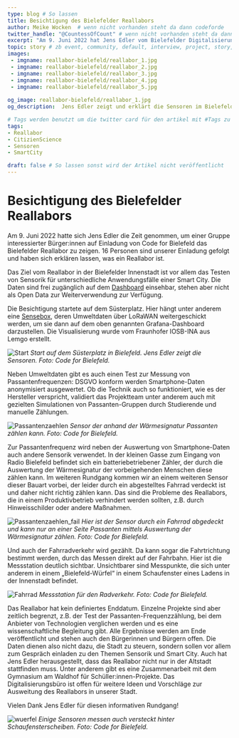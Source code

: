 ```yaml
---
type: blog # So lassen
title: Besichtigung des Bielefelder Reallabors
author: Meike Wocken  # wenn nicht vorhanden steht da dann codeforde
twitter_handle: "@CountessOfCount" # wenn nicht vorhanden steht da dann @codeforde
excerpt: "Am 9. Juni 2022 hat Jens Edler vom Bielefelder Digitalisierungsbüro einer Gruppe interessierter Bürger:innen auf Einladung von Code for Bielefeld das Bielefelder Reallabor gezeigt. Im Blogbeitrag ist der Spaziergang durch das Reallabor in der Innenstadt zusammengefasst."
topic: story # zb event, community, default, interview, project, story, toolbox
images:
 - imgname: reallabor-bielefeld/reallabor_1.jpg
 - imgname: reallabor-bielefeld/reallabor_2.jpg
 - imgname: reallabor-bielefeld/reallabor_3.jpg
 - imgname: reallabor-bielefeld/reallabor_4.jpg
 - imgname: reallabor-bielefeld/reallabor_5.jpg
 
og_image: reallabor-bielefeld/reallabor_1.jpg
og_description:  Jens Edler zeigt und erklärt die Sensoren im Bielefelder Reallabor. # Der alt Text zum Titelbildame: bild.jpg # Dieses Bild sollte im Verzeichnis static/blog existieren

# Tags werden benutzt um die twitter card für den artikel mit #Tags zu versorgen und um in Suchmaschinen gefunden zu werden
tags:
- Reallabor
- CitizienScience
- Sensoren
- SmartCity

draft: false # So lassen sonst wird der Artikel nicht veröffentlicht
---
```


# Besichtigung des Bielefelder Reallabors

Am 9. Juni 2022 hatte sich Jens Edler die Zeit genommen, um einer Gruppe interessierter Bürger:innen auf Einladung von Code for Bielefeld das Bielefelder Reallabor zu zeigen. 16 Personen sind unserer Einladung gefolgt und haben sich erklären lassen, was ein Reallabor ist.

Das Ziel vom Reallabor in der Bielefelder Innenstadt ist vor allem das Testen von Sensorik für unterschiedliche Anwendungsfälle einer Smart City. Die Daten sind frei zugänglich auf dem [Dashboard](https://dashboard.digitalsein.com/) einsehbar, stehen aber nicht als Open Data zur Weiterverwendung zur Verfügung. 

Die Besichtigung startete auf dem Süsterplatz. Hier hängt unter anderem eine [Sensebox](https://sensebox.de), deren Umweltdaten über LoRaWAN weitergeschickt werden, um sie dann auf dem oben genannten Grafana-Dashboard darzustellen. Die Visualisierung wurde vom Fraunhofer IOSB-INA aus Lemgo erstellt.

![Start](reallabor_1.jpg)
_Start auf dem Süsterplatz in Bielefeld. Jens Edler zeigt die Sensoren.  Foto: Code for Bielefeld._

Neben Umweltdaten gibt es auch einen Test zur Messung von Passantenfrequenzen: DSGVO konform werden Smartphone-Daten anonymisiert ausgewertet. Ob die Technik auch so funktioniert, wie es der Hersteller verspricht, validiert das Projektteam unter anderem auch mit gezielten Simulationen von Passanten-Gruppen durch Studierende und manuelle Zählungen. 

![Passantenzaehlen](reallabor_2.jpg)
_Sensor der anhand der Wärmesignatur Passanten zählen kann. Foto: Code for Bielefeld._

Zur Passantenfrequenz wird neben der Auswertung von Smartphone-Daten auch andere Sensorik verwendet. In der kleinen Gasse zum Eingang von Radio Bielefeld befindet sich ein batteriebetriebener Zähler, der durch die Auswertung der Wärmesignatur der vorbeigehenden Menschen diese zählen kann. Im weiteren Rundgang kommen wir an einem weiteren Sensor dieser Bauart vorbei, der leider durch ein abgestelltes Fahrrad verdeckt ist und daher nicht richtig zählen kann. Das sind die Probleme des Reallabors, die in einem Produktivbetrieb verhindert werden sollten, z.B. durch Hinweisschilder oder andere Maßnahmen.

![Passantenzaehlen_fail](reallabor_3.jpg)
_Hier ist der Sensor durch ein Fahrrad abgedeckt und kann nur an einer Seite Passanten mittels Auswertung der Wärmesignatur zählen. Foto: Code for Bielefeld._

Und auch der Fahrradverkehr wird gezählt. Da kann sogar die Fahrtrichtung bestimmt werden, durch das Messen direkt auf der Fahrbahn. Hier ist die Messstation deutlich sichtbar. Unsichtbarer sind Messpunkte, die sich unter anderem in einem „Bielefeld-Würfel“ in einem Schaufenster eines Ladens in der Innenstadt befindet. 

![Fahrrad](reallabor_4.jpg)
_Messstation für den Radverkehr. Foto: Code for Bielefeld._

Das Reallabor hat kein definiertes Enddatum. Einzelne Projekte sind aber zeitlich begrenzt, z.B. der Test der Passanten-Frequenzzählung, bei dem Anbieter von Technologien verglichen werden und es eine wissenschaftliche Begleitung gibt. Alle Ergebnisse werden am Ende veröffentlicht und stehen auch den Bürgerinnen und Bürgern offen. Die Daten dienen also nicht dazu, die Stadt zu steuern, sondern sollen vor allem zum Gespräch einladen zu den Themen Sensorik und Smart City. Auch hat Jens Edler herausgestellt, dass das Reallabor nicht nur in der Altstadt stattfinden muss. Unter anderem gibt es eine Zusammenarbeit mit dem Gymnasium am Waldhof für Schüller:innen-Projekte. Das Digitalisierungsbüro ist offen für weitere Ideen und Vorschläge zur Ausweitung des Reallabors in unserer Stadt. 

Vielen Dank Jens Edler für diesen informativen Rundgang!

![wuerfel](reallabor_5.jpg)
_Einige Sensoren messen auch versteckt hinter Schaufensterscheiben. Foto: Code for Bielefeld._

